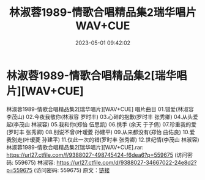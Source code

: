 ﻿---
title: 林淑蓉1989-情歌合唱精品集2瑞华唱片WAV+CUE
date: 2023-05-01 09:42:02
categories: WAV车载音乐、镜像
tags: 华语中文
---
# 林淑蓉1989-情歌合唱精品集2[瑞华唱片][WAV+CUE]

林淑蓉1989-情歌合唱精品集2[瑞华唱片][WAV+CUE]
唱片曲目
01.错爱(林淑容 李茂山)
02.今夜我敬你(林淑容 罗时丰)
03.心碎的抱歉(罗时丰 张秀卿)
04.从头爱起(李茂山 林淑容)
05.我和你(郑怡 伍思凯)
06.携手 (余天 于子倩)
07.珍重我的爱(罗时丰 张秀卿)
08.别说不曾(叶瑷菱 孙建平)
09.从来都没有(郑怡 曲佑良)
10.爱我别走(叶瑷菱 孙建平)
11.仅此一次的错(罗时丰 张秀卿)
12.世纪情(李茂山 林淑容)
林淑蓉1989-情歌合唱精品集2[瑞华唱片][WAV+CUE].rar: https://url27.ctfile.com/f/9388027-498745424-f6dea6?p=559675
(访问密码: 559675)
林淑容: https://url27.ctfile.com/d/9388027-34667022-24e8d2?p=559675
(访问密码: 559675)
原文：[链接](https://blog.sina.com.cn/s/blog_1647c7e76010311ot.html)